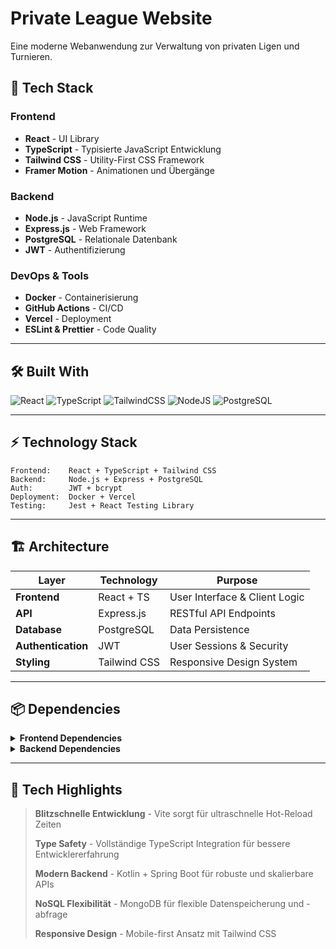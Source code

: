 # Private League Website

Eine moderne Webanwendung zur Verwaltung von privaten Ligen und Turnieren.

## 🚀 Tech Stack

### Frontend
- **React** - UI Library
- **TypeScript** - Typisierte JavaScript Entwicklung
- **Tailwind CSS** - Utility-First CSS Framework
- **Framer Motion** - Animationen und Übergänge

### Backend
- **Node.js** - JavaScript Runtime
- **Express.js** - Web Framework
- **PostgreSQL** - Relationale Datenbank
- **JWT** - Authentifizierung

### DevOps & Tools
- **Docker** - Containerisierung
- **GitHub Actions** - CI/CD
- **Vercel** - Deployment
- **ESLint & Prettier** - Code Quality

---

## 🛠️ Built With

![React](https://img.shields.io/badge/react-%2320232a.svg?style=for-the-badge&logo=react&logoColor=%2361DAFB)
![TypeScript](https://img.shields.io/badge/typescript-%23007ACC.svg?style=for-the-badge&logo=typescript&logoColor=white)
![TailwindCSS](https://img.shields.io/badge/tailwindcss-%2338B2AC.svg?style=for-the-badge&logo=tailwind-css&logoColor=white)
![NodeJS](https://img.shields.io/badge/node.js-6DA55F?style=for-the-badge&logo=node.js&logoColor=white)
![PostgreSQL](https://img.shields.io/badge/postgres-%23316192.svg?style=for-the-badge&logo=postgresql&logoColor=white)

---

## ⚡ Technology Stack

```
Frontend:    React + TypeScript + Tailwind CSS
Backend:     Node.js + Express + PostgreSQL  
Auth:        JWT + bcrypt
Deployment:  Docker + Vercel
Testing:     Jest + React Testing Library
```

---

## 🏗️ Architecture

| Layer | Technology | Purpose |
|-------|------------|---------|
| **Frontend** | React + TS | User Interface & Client Logic |
| **API** | Express.js | RESTful API Endpoints |
| **Database** | PostgreSQL | Data Persistence |
| **Authentication** | JWT | User Sessions & Security |
| **Styling** | Tailwind CSS | Responsive Design System |

---

## 📦 Dependencies

<details>
<summary><strong>Frontend Dependencies</strong></summary>

- `react` - UI Library
- `typescript` - Static Type Checking
- `tailwindcss` - CSS Framework
- `framer-motion` - Animation Library
- `react-router-dom` - Client-side Routing
- `axios` - HTTP Client

</details>

<details>
<summary><strong>Backend Dependencies</strong></summary>

- `express` - Web Framework
- `postgresql` - Database Driver
- `jsonwebtoken` - JWT Implementation
- `bcrypt` - Password Hashing
- `cors` - Cross-Origin Resource Sharing
- `helmet` - Security Middleware

</details>

---

## 🎯 Tech Highlights

> **Blitzschnelle Entwicklung** - Vite sorgt für ultraschnelle Hot-Reload Zeiten
> 
> **Type Safety** - Vollständige TypeScript Integration für bessere Entwicklererfahrung
> 
> **Modern Backend** - Kotlin + Spring Boot für robuste und skalierbare APIs
> 
> **NoSQL Flexibilität** - MongoDB für flexible Datenspeicherung und -abfrage
> 
> **Responsive Design** - Mobile-first Ansatz mit Tailwind CSS
